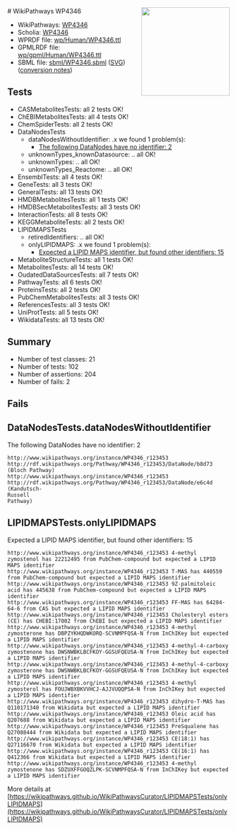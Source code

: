 <img style="float: right; width: 200px" src="../logo.png" />
# WikiPathways WP4346

* WikiPathways: [WP4346](https://identifiers.org/wikipathways:WP4346)
* Scholia: [WP4346](https://scholia.toolforge.org/wikipathways/WP4346)
* WPRDF file: [wp/Human/WP4346.ttl](../wp/Human/WP4346.ttl)
* GPMLRDF file: [wp/gpml/Human/WP4346.ttl](../wp/gpml/Human/WP4346.ttl)
* SBML file: [sbml/WP4346.sbml](../sbml/WP4346.sbml) ([SVG](../sbml/WP4346.svg)) ([conversion notes](../sbml/WP4346.txt))

## Tests
* CASMetabolitesTests: all 2 tests OK!
* ChEBIMetabolitesTests: all 4 tests OK!
* ChemSpiderTests: all 2 tests OK!
* DataNodesTests
    * dataNodesWithoutIdentifier: .x we found 1 problem(s):
        * [The following DataNodes have no identifier: 2](#d2d32fa1)
    * unknownTypes_knownDatasource: .. all OK!
    * unknownTypes: .. all OK!
    * unknownTypes_Reactome: .. all OK!
* EnsemblTests: all 4 tests OK!
* GeneTests: all 3 tests OK!
* GeneralTests: all 13 tests OK!
* HMDBMetabolitesTests: all 1 tests OK!
* HMDBSecMetabolitesTests: all 3 tests OK!
* InteractionTests: all 8 tests OK!
* KEGGMetaboliteTests: all 2 tests OK!
* LIPIDMAPSTests
    * retiredIdentifiers: .. all OK!
    * onlyLIPIDMAPS: .x we found 1 problem(s):
        * [Expected a LIPID MAPS identifier, but found other identifiers: 15](#d0bfb67d)
* MetaboliteStructureTests: all 1 tests OK!
* MetabolitesTests: all 14 tests OK!
* OudatedDataSourcesTests: all 7 tests OK!
* PathwayTests: all 6 tests OK!
* ProteinsTests: all 2 tests OK!
* PubChemMetabolitesTests: all 3 tests OK!
* ReferencesTests: all 3 tests OK!
* UniProtTests: all 5 tests OK!
* WikidataTests: all 13 tests OK!


## Summary

* Number of test classes: 21
* Number of tests: 102
* Number of assertions: 204
* Number of fails: 2

## Fails

<a name="d2d32fa1" />

## DataNodesTests.dataNodesWithoutIdentifier

The following DataNodes have no identifier: 2
```
http://www.wikipathways.org/instance/WP4346_r123453 http://rdf.wikipathways.org/Pathway/WP4346_r123453/DataNode/b8d73 (Bloch Pathway)
http://www.wikipathways.org/instance/WP4346_r123453 http://rdf.wikipathways.org/Pathway/WP4346_r123453/DataNode/e6c4d (Kandutsch-
Russell 
Pathway)
```

<a name="d0bfb67d" />

## LIPIDMAPSTests.onlyLIPIDMAPS

Expected a LIPID MAPS identifier, but found other identifiers: 15
```
http://www.wikipathways.org/instance/WP4346_r123453 4-methyl zymostenol has 22212495 from PubChem-compound but expected a LIPID MAPS identifier
http://www.wikipathways.org/instance/WP4346_r123453 T-MAS has 440559 from PubChem-compound but expected a LIPID MAPS identifier
http://www.wikipathways.org/instance/WP4346_r123453 9Z-palmitoleic acid has 445638 from PubChem-compound but expected a LIPID MAPS identifier
http://www.wikipathways.org/instance/WP4346_r123453 FF-MAS has 64284-64-6 from CAS but expected a LIPID MAPS identifier
http://www.wikipathways.org/instance/WP4346_r123453 Cholesteryl esters (CE) has CHEBI:17002 from ChEBI but expected a LIPID MAPS identifier
http://www.wikipathways.org/instance/WP4346_r123453 4-methyl zymosterone has DBPZYKHQDWKORQ-SCVNMPFQSA-N from InChIKey but expected a LIPID MAPS identifier
http://www.wikipathways.org/instance/WP4346_r123453 4-methyl-4-carboxy zymostenone has DWSNWBKLBCFKOY-GGSUFQEUSA-N from InChIKey but expected a LIPID MAPS identifier
http://www.wikipathways.org/instance/WP4346_r123453 4-methyl-4-carboxy zymosterone has DWSNWBKLBCFKOY-GGSUFQEUSA-N from InChIKey but expected a LIPID MAPS identifier
http://www.wikipathways.org/instance/WP4346_r123453 4-methyl zymosterol has FOUJWBXBKVVHCJ-AJJVUQQPSA-N from InChIKey but expected a LIPID MAPS identifier
http://www.wikipathways.org/instance/WP4346_r123453 dihydro-T-MAS has Q110171340 from Wikidata but expected a LIPID MAPS identifier
http://www.wikipathways.org/instance/WP4346_r123453 Oleic acid has Q207688 from Wikidata but expected a LIPID MAPS identifier
http://www.wikipathways.org/instance/WP4346_r123453 PreSqualene has Q27088444 from Wikidata but expected a LIPID MAPS identifier
http://www.wikipathways.org/instance/WP4346_r123453 CE(18:1) has Q27116670 from Wikidata but expected a LIPID MAPS identifier
http://www.wikipathways.org/instance/WP4346_r123453 CE(16:1) has Q412366 from Wikidata but expected a LIPID MAPS identifier
http://www.wikipathways.org/instance/WP4346_r123453 4-methyl zymostenone has SDZUXFFGOQZLPK-SCVNMPFQSA-N from InChIKey but expected a LIPID MAPS identifier
```

More details at [https://wikipathways.github.io/WikiPathwaysCurator/LIPIDMAPSTests/onlyLIPIDMAPS](https://wikipathways.github.io/WikiPathwaysCurator/LIPIDMAPSTests/onlyLIPIDMAPS)

